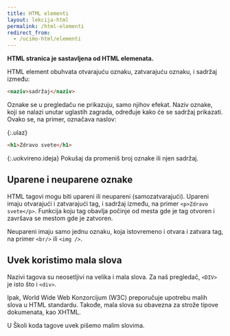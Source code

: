 ```yaml
---
title: HTML elementi
layout: lekcija-html
permalink: /html-elementi
redirect_from:
  - /ucimo-html/elementi
---
```


**HTML stranica je sastavljena od HTML elemenata.**

HTML element obuhvata otvarajuću oznaku, zatvarajuću oznaku, i sadržaj između:

```html
<naziv>sadržaj</naziv>
```

Oznake se u pregledaču ne prikazuju, samo njihov efekat. Naziv oznake, koji se nalazi unutar uglastih zagrada, određuje kako će se sadržaj prikazati. Ovako se, na primer, označava naslov:

{:.ulaz}
```html
<h1>Zdravo svete</h1>
```

{:.uokvireno.ideja}
Pokušaj da promeniš broj oznake ili njen sadržaj.

## Uparene i neuparene oznake

HTML tagovi mogu biti upareni ili neupareni (samozatvarajući). Upareni imaju otvarajući i zatvarajući tag, i sadržaj između, na primer `<p>Zdravo svete</p>`. Funkcija koju tag obavlja počinje od mesta gde je tag otvoren i završava se mestom gde je zatvoren.

Neupareni imaju samo jednu oznaku, koja istovremeno i otvara i zatvara tag, na primer `<br/>` ili `<img />`.


## Uvek koristimo mala slova

Nazivi tagova su neosetljivi na velika i mala slova. Za naš pregledač, `<DIV>` je isto što i `<div>`.

Ipak, World Wide Web Konzorcijum (W3C) preporučuje upotrebu malih slova u HTML standardu. Takođe, mala slova su obavezna za strože tipove dokumenata, kao XHTML.

U Školi koda tagove uvek pišemo malim slovima.
